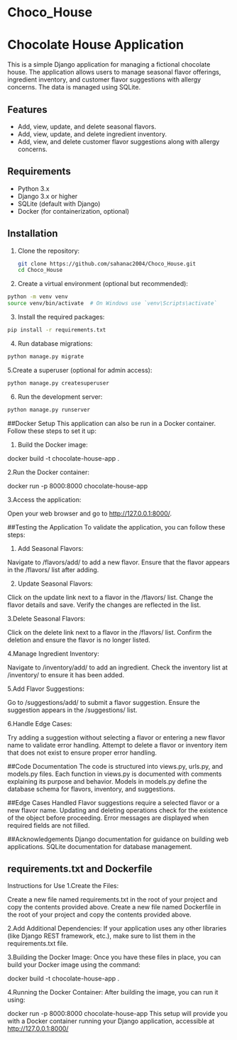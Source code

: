 # Choco_House
# Chocolate House Application

This is a simple Django application for managing a fictional chocolate house. The application allows users to manage seasonal flavor offerings, ingredient inventory, and customer flavor suggestions with allergy concerns. The data is managed using SQLite.

## Features

- Add, view, update, and delete seasonal flavors.
- Add, view, update, and delete ingredient inventory.
- Add, view, and delete customer flavor suggestions along with allergy concerns.

## Requirements

- Python 3.x
- Django 3.x or higher
- SQLite (default with Django)
- Docker (for containerization, optional)

## Installation

1. Clone the repository:

   ```bash
   git clone https://github.com/sahanac2004/Choco_House.git
   cd Choco_House
2. Create a virtual environment (optional but recommended):
```bash
python -m venv venv
source venv/bin/activate  # On Windows use `venv\Scripts\activate`
```
3. Install the required packages:
```bash
pip install -r requirements.txt
```
4. Run database migrations:
```bash
python manage.py migrate
```
5.Create a superuser (optional for admin access):
```bash
python manage.py createsuperuser
```
6. Run the development server:
```bash
python manage.py runserver
```

##Docker Setup
This application can also be run in a Docker container. Follow these steps to set it up:

1. Build the Docker image:

docker build -t chocolate-house-app .

2.Run the Docker container:

docker run -p 8000:8000 chocolate-house-app

3.Access the application:

Open your web browser and go to http://127.0.0.1:8000/.

##Testing the Application
To validate the application, you can follow these steps:

1. Add Seasonal Flavors:

Navigate to /flavors/add/ to add a new flavor.
Ensure that the flavor appears in the /flavors/ list after adding.

2. Update Seasonal Flavors:

Click on the update link next to a flavor in the /flavors/ list.
Change the flavor details and save.
Verify the changes are reflected in the list.

3.Delete Seasonal Flavors:

Click on the delete link next to a flavor in the /flavors/ list.
Confirm the deletion and ensure the flavor is no longer listed.

4.Manage Ingredient Inventory:

Navigate to /inventory/add/ to add an ingredient.
Check the inventory list at /inventory/ to ensure it has been added.

5.Add Flavor Suggestions:

Go to /suggestions/add/ to submit a flavor suggestion.
Ensure the suggestion appears in the /suggestions/ list.

6.Handle Edge Cases:

Try adding a suggestion without selecting a flavor or entering a new flavor name to validate error handling.
Attempt to delete a flavor or inventory item that does not exist to ensure proper error handling.

##Code Documentation
The code is structured into views.py, urls.py, and models.py files.
Each function in views.py is documented with comments explaining its purpose and behavior.
Models in models.py define the database schema for flavors, inventory, and suggestions.

##Edge Cases Handled
Flavor suggestions require a selected flavor or a new flavor name.
Updating and deleting operations check for the existence of the object before proceeding.
Error messages are displayed when required fields are not filled.

##Acknowledgements
Django documentation for guidance on building web applications.
SQLite documentation for database management.

## requirements.txt and Dockerfile
Instructions for Use
1.Create the Files:

Create a new file named requirements.txt in the root of your project and copy the contents provided above.
Create a new file named Dockerfile in the root of your project and copy the contents provided above.

2.Add Additional Dependencies: If your application uses any other libraries (like Django REST framework, etc.), make sure to list them in the requirements.txt file.

3.Building the Docker Image: Once you have these files in place, you can build your Docker image using the command:

docker build -t chocolate-house-app .

4.Running the Docker Container: After building the image, you can run it using:

docker run -p 8000:8000 chocolate-house-app
This setup will provide you with a Docker container running your Django application, accessible at http://127.0.0.1:8000/
